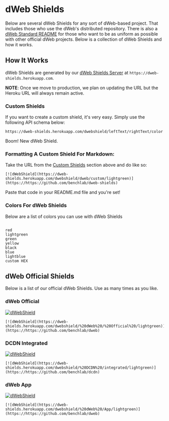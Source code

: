 # dWeb Shields
Below are several dWeb Shields for any sort of dWeb-based project. That includes those who use the dWeb's distributed repository. There is also a [dWeb Standard README](https://github.com/benchlab/dweb-standard-readme) for those who want to be as uniform as possible with other official dWeb projects. Below is a collection of dWeb Shields and how it works.

## How It Works
dWeb Shields are generated by our [dWeb Shields Server](https://github.com/benchlab/dweb-shields-server) at `https://dweb-shields.herokuapp.com`. 

**NOTE**: Once we move to production, we plan on updating the URL but the Heroku URL will always remain active. 

### Custom Shields
If you want to create a custom shield, it's very easy. Simply use the following API schema below:

```
https://dweb-shields.herokuapp.com/dwebshield/leftText/rightText/color
```

Boom! New dWeb Shield. 

### Formatting A Custom Shield For Markdown:
Take the URL from the [Custom Shields](#custom-shields) section above and do like so:

```
[![dWebShield](https://dweb-shields.herokuapp.com/dwebshield/dweb/custom/lightgreen)](https://https://github.com/benchlab/dweb-shields)
```

Paste that code in your README.md file and you're set! 

### Colors For dWeb Shields
Below are a list of colors you can use with dWeb Shields

```

red
lightgreen
green
yellow
black
blue
lightblue
custom HEX
```

## dWeb Official Shields
Below is a list of our official dWeb Shields. Use as many times as you like. 

### dWeb Official
[![dWebShield](https://dweb-shields.herokuapp.com/dwebshield/%20dWeb%20/%20Official%20/lightgreen)](https://https://github.com/benchlab/dweb)

```
[![dWebShield](https://dweb-shields.herokuapp.com/dwebshield/%20dWeb%20/%20Official%20/lightgreen)](https://https://github.com/benchlab/dweb)
```

### DCDN Integrated
[![dWebShield](https://dweb-shields.herokuapp.com/dwebshield/%20DCDN%20/integrated/lightgreen)](https://https://github.com/benchlab/dcdn)

```
[![dWebShield](https://dweb-shields.herokuapp.com/dwebshield/%20DCDN%20/integrated/lightgreen)](https://https://github.com/benchlab/dcdn)
```

### dWeb App
[![dWebShield](https://dweb-shields.herokuapp.com/dwebshield/%20dWeb%20/App/lightgreen)](https://https://github.com/benchlab/dweb)

```
[![dWebShield](https://dweb-shields.herokuapp.com/dwebshield/%20dWeb%20/App/lightgreen)](https://https://github.com/benchlab/dweb)
```
